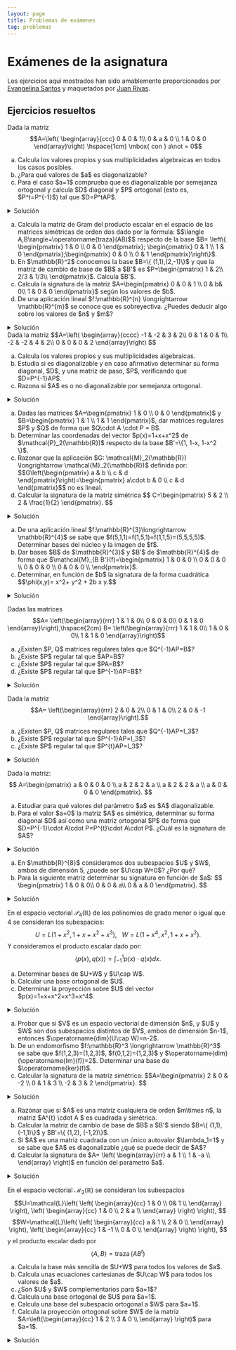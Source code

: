 ```yaml
---
layout: page
title: Problemas de exámenes
tag: problemas
---
```

<style>
@media (min-width: 38em) {
  html {
    font-size: 18px;
  }
}
</style>

<!-- LTeX: language=es-ES --->

# Exámenes de la asignatura

Los ejercicios aquí mostrados han sido amablemente proporcionados por [Evangelina Santos](https://www.ugr.es/~esantos/) y maquetados por [Juan Rivas](https://github.com/MrRiversGit).

## Ejercicios resueltos 

<article> 

Dada la matriz
$$A=\left(
\begin{array}{ccc}
0 & 0 & 1\\
0 & a & 0 \\
1 & 0 & 0 
\end{array}\right)
\hspace{1cm} \mbox{ con } a\not = 0$$

<ol type="a">
<li>Calcula los valores propios y sus multiplicidades algebraicas en todos los casos posibles.</li>
<li>¿Para qué valores de $a$ es diagonalizable?</li>
<li>Para el caso $a=1$ comprueba que es diagonalizable por semejanza ortogonal y calcula $D$ diagonal y $P$ ortogonal (esto es, $P^t=P^{-1}$) tal que $D=P^tAP$. </li>
</ol>

<details>
<summary>Solución</summary>

<ol type="a">
<li>Calcular los valores propios y sus multiplicidades algebraicas.<br>
Calculamos los valores propios en función de $a$:
$$|A-\lambda I|=\left|
\begin{array}{ccc}
-\lambda & 0 & 1\\
0 & a-\lambda & 0 \\
1 & 0 & -\lambda 
\end{array}\right|= (a-\lambda)\left|
\begin{array}{cc}
-\lambda &  1\\
1 &  -\lambda 
\end{array}\right|=(a-\lambda)(\lambda^2-1)=(a-\lambda)(\lambda-1)(\lambda +1).$$
Así que cuando $a\not = \pm 1$ entonces hay tres valores propios distintos con multiplicidad algebraica 1. Pero si $a=1$ entonces hay dos valores propios, $\lambda=1$ con multiplicidad algebraica dos y $\lambda=-1$ con multiplicidad algebraica uno; y si $a=-1$ entonces hay dos valores propios, $\lambda=-1$ con multiplicidad algebraica dos y $\lambda=1$ con multiplicidad algebraica uno.
</li>

<li>¿Para qué valores de $a$ es diagonalizable?<br>
Siempre es diagonalizable puesto que es simétrica.</li>

<li>Comprobar que es diagonalizable por semejanza ortogonal y calcular $D$ diagonal y $P$ ortogonal.<br>
Como es simétrica es diagonalizable por semejanza ortogonal (Teorema espectral). Para $a=1$ ya tenemos los valores propios: $\lambda=1$ con multiplicidad algebraica dos y $\lambda=-1$ con multiplicidad algebraica uno, y nos queda calcular las bases ortonormales (para que $P$ sea ortogonal) de cada uno de los subespacios propios:<br>
<strong>$V_{\lambda=1}$</strong>
$$\begin{pmatrix}
-1 & 0 & 1\\
0 & 0 & 0\\
1 & 0 & -1\\
\end{pmatrix}\begin{pmatrix}
x\\ y\\ z
\end{pmatrix}=  \begin{pmatrix}
0\\ 0\\ 0 
\end{pmatrix}$$
nos da la ecuación $x-z=0$ y una base es $\{(1,0,1),(0,1,0)\}$ que es ortogonal, así que los dividimos por su norma: $\{(1/\sqrt{2},0,1/\sqrt{2}),(0,1,0)\}$.<br>
<strong>$V_{\lambda=-1}$</strong>
$$\begin{pmatrix}
1 & 0 & 1\\
0 & 2 & 0\\
1 & 0 & 1\\
\end{pmatrix}\begin{pmatrix}
x\\ y\\ z
\end{pmatrix}=  \begin{pmatrix}
0\\ 0\\ 0 
\end{pmatrix}$$
nos da las ecuaciones $x+z=0; y=0$ y una base es $\{(1,0,-1)\}$ que es ortogonal, así que lo dividimos por su norma: $\{(1/\sqrt{2},0,-1/\sqrt{2})\}$.<br>
Tenemos entonces
$$D=\begin{pmatrix}
1 & 0 & 0\\
0 & 1 & 0\\
0 & 0 & -1
\end{pmatrix},\hspace{2cm}  P=\begin{pmatrix}
1/\sqrt{2} & 0  & 1/\sqrt{2}\\
0 & 1 & 0 \\
1/\sqrt{2} & 0  & -1/\sqrt{2}\\
\end{pmatrix}.$$
</li>

</ol>
</details>
</article> 

<article> 

<ol type="a">
<li>Calcula la matriz de Gram del producto escalar en el espacio de las matrices simétricas de orden dos dado por la fórmula:
$$\langle A,B\rangle=\operatorname{traza}(AB)$$
respecto de la base $B= \left\{ \begin{pmatrix}
1 & 0 \\
0 & 0
\end{pmatrix}; \begin{pmatrix}
0 & 1 \\
1 & 0
\end{pmatrix};\begin{pmatrix}
0 & 0 \\
0 & 1
\end{pmatrix}\right\}$.</li>
<li>En $\mathbb{R}^2$ conocemos la base $B=\{ (1,1),(2,-1)\}$ y que la matriz de cambio de base de $B$ a $B'$ es $P=\begin{pmatrix}
1 &  2\\
2/3  & 1/3\\
\end{pmatrix}$. Calcula $B'$. </li>
<li>Calcula la signatura de la matriz $A=\begin{pmatrix}
0 & 0 & 1  \\
0 & b& 0\\
1 & 0 & 0
\end{pmatrix}$ según los valores de $b$.</li>
<li>De una aplicación lineal $f:\mathbb{R}^{n} \longrightarrow \mathbb{R}^{m}$ se conoce que es sobreyectiva. ¿Puedes deducir algo sobre los valores de $n$ y $m$? 
</li>
</ol>

<details>
<summary>Solución</summary>

<ol type="a">
<li>Calcula la matriz de Gram.<br>
Para obtener la matriz de Gram calculamos el producto de cada dos matrices de la base:
$$\langle \begin{pmatrix}
1 & 0 \\
0 & 0
\end{pmatrix} ,\begin{pmatrix}
1 & 0 \\
0 & 0
\end{pmatrix}\rangle=\operatorname{traza}\left(  \begin{pmatrix}
1 & 0 \\
0 & 0
\end{pmatrix}\begin{pmatrix}
1 & 0 \\
0 & 0
\end{pmatrix}\right)=\operatorname{traza}\left(  \begin{pmatrix}
1 & 0 \\
0 & 0
\end{pmatrix} \right)=1,$$
$$\langle \begin{pmatrix}
1 & 0 \\
0 & 0
\end{pmatrix} ,\begin{pmatrix}
0 & 1 \\
1 & 0
\end{pmatrix}\rangle=\operatorname{traza}\left(  \begin{pmatrix}
1 & 0 \\
0 & 0
\end{pmatrix}\begin{pmatrix}
0 & 1 \\
1 & 0
\end{pmatrix}\right)=\operatorname{traza}\left(  \begin{pmatrix}
0 & 1 \\
0 & 0
\end{pmatrix} \right)=0,$$
del mismo modo se obtienen los productos restantes y se obtiene

$$G=\begin{pmatrix}
1 & 0 & 0\\
0 & 2 & 0\\
0 & 0 & 1\end{pmatrix}.$$
</li>

<li>Calcula $B'$.<br>
Los vectores de $B'$ escritos en la base canónica forman la matriz de cambio de base de $B'$ a $Bc$, así que calcularemos esta matriz para obtenerlos.
Como la matriz de cambio de base de $B'$ a $B$ es la inversa de $P$ y la de $B$ a $B_c$ es $Q=\begin{pmatrix}
1 & 2\\ 1 &-1\\
\end{pmatrix}$, entonces la matriz que buscamos es 
$Q\cdot P^{-1}$. Calculamos $P^{-1}$:
$$\left(\begin{array}{cc|cc}
1 & 2 & 1 & 0\\
2/3 & 1/3 & 0 & 1
\end{array}\right)\sim_f \left(\begin{array}{cc|cc}
1 & 2 & 1 & 0\\
0 & -1 & -2/3 & 1
\end{array}\right)\sim_f \left(\begin{array}{cc|cc}
1 &0 & -1/3 & 2\\
0 & 1 & 2/3 & -1
\end{array}\right)$$

Comprobemos el resultado obtenido con <code>sage</code>.

<div class="sage">
<script type="text/x-sage">
P=matrix([[1,2],[2/3,1/3]])
I=matrix([[1,0],[0,1]]) 
PI=P.augment(I,subdivide=True) 
show(PI,"~",PI.rref())
</script>
</div>

$$Q\cdot P{-1}=\begin{pmatrix}
1 & 2\\ 1 & -1 
\end{pmatrix}\begin{pmatrix}
-1/3 & 2\\
2/3 & -1
\end{pmatrix}=\begin{pmatrix}
1 & 0\\ -1 & 3
\end{pmatrix},$$
luego $B'=\{ (1,-1), (0,3)\}$.
</li>

<li>Calcular la signatura de la matriz $A$.<br>
Para obtener su signatura debemos diagonalizarla, bien por congruencia o por semejanza ortogonal. Como es idéntica a la del problema 4 tenemos que sus valores propios son $1,-1$ y $b$, así que la signatura será:
$$\begin{array}{lr}
\operatorname{sig}(A)=(2,1) & \mbox{ si }b>0,\\
\operatorname{sig}(A)=(1,1) & \mbox{ si }b=0,\\
\operatorname{sig}(A)=(1,2) & \mbox{ si }b<0.\\
\end{array}$$
</li>

<li>¿Puedes deducir algo sobre los valores de $n$ y $m$?<br>
Como es sobreyectiva $\operatorname{dim}(\operatorname{Im}(f))=m$ y por la fórmula de las dimensiones 
$$\operatorname{dim}(\operatorname{ker}(f))+ \operatorname{dim}(\operatorname{Im}(f))=\operatorname{dim}(\mathbb{R}^{n})=n.$$
Así que $n=a+m$ siendo $a=\operatorname{dim}(\operatorname{ker}(f))$. Por tanto $$n\geq m.$$
</li>

</ol>
</details>
</article> 

<article> 
Dada la matriz
$$A=\left(
\begin{array}{cccc}
-1 & -2 & 3 & 2\\
0 & 1 & 0 & 1\\
-2 & -2 & 4 & 2\\
0 & 0 & 0 & 2
\end{array}\right)
$$

<ol type="a">
<li>Calcula los valores propios y sus multiplicidades algebraicas.</li>
<li>Estudia si es diagonalizable y en caso afirmativo determinar su forma diagonal, $D$, y una matriz de paso, $P$, verificando que $D=P^{-1}AP$.</li>
<li>Razona si $A$ es o no diagonalizable por semejanza ortogonal.</li>
</ol>

<details>
<summary>Solución</summary>

<ol type="a">
<li>Calcular los valores propios y sus multiplicidades algebraicas.<br>
Calculamos el polinomio característico:
$$\begin{align*}
|A-\lambda I|=& 
\left|
\begin{array}{cccc}
-1-\lambda & -2 & 3 & 2\\
0 & 1-\lambda  & 0 & 1\\
-2 & -2 & 4-\lambda & 2\\
0 & 0 & 0 & 2-\lambda
\end{array}\right|= (2-\lambda)\left|
\begin{array}{ccc}
-1-\lambda & -2 & 3 \\
0 & 1-\lambda  & 0 \\
-2 & -2 & 4-\lambda \\
\end{array}\right|=(2-\lambda)(1-\lambda)\left|
\begin{array}{cc}
-1-\lambda  & 3 \\
-2 &  4-\lambda \\
\end{array}\right| \\
=&(2-\lambda)(1-\lambda)(\lambda^2-3\lambda +2)=(2-\lambda)^2(1-\lambda)^2
\end{align*}$$
Así que hay dos valores propios $\lambda=1$ y $\lambda=2$, ambos con multiplicidad algebraica dos.
</li>

<li>Estudiar si es diagonalizable y en caso afirmativo determinar su forma diagonal, $D$, y una matriz de paso, $P$.<br>
Para comprobar que es diagonalizable debemos calcular las multiplicidades geométricas, es decir, las dimensiones de los correspondientes subespacios propios:<br>
$V_{\lambda=1}$ tiene cartesianas dadas por las filas de 
$$A-1\cdot I=\left(
\begin{array}{cccc}
-2 & -2 & 3 & 2\\
0 & 0 & 0 & 1\\
-2 & -2 & 3 & 2\\
0 & 0 & 0 & 1
\end{array}\right)\sim_f \left(
\begin{array}{cccc}
-2 & -2 & 3 & 0\\
0 & 0 & 0 & 1\\
0 & 0 & 0 & 0\\
0 & 0 & 0 & 0
\end{array}\right).
$$

Comprobemos el resultado obtenido con <code>sage</code>.

<div class="sage">
<script type="text/x-sage">
A=matrix([[-2,-2,3,2],[0,0,0,1],[-2,-2,3,2],[0,0,0,1]])
show(A,"~",A.rref())
</script>
</div>

Como hay dos ecuaciones, $\operatorname{dim}(V_{\lambda=1})=4-2=2$, unas cartesianas son
$$V_{\lambda=1}\equiv \left\{ \begin{array}{l}
2x+2y-3z=0,\\
t=0.
\end{array}\right.$$
Y una base es por ejemplo $\{ (1,-1,0,0),(3,0,2,0)\}$.<br>
$V_{\lambda=2}$ tiene cartesianas dadas por las filas de 
$$A-2\cdot I=\left(
\begin{array}{cccc}
-3 & -2 & 3 & 2\\
0 & -1 & 0 & 1\\
-2 & -2 & 2 & 2\\
0 & 0 & 0 & 0
\end{array}\right)\sim_f \left(
\begin{array}{cccc}
1 & 1 & -1 & -1\\
0 & -1 & 0 & 1\\
0 & 1 & 0 & -1\\
0 & 0 & 0 & 0
\end{array}\right)\sim_f \left(
\begin{array}{cccc}
1 & 0 & -1 & 0\\
0 & 1 & 0 & -1\\
0 & 0 & 0 & 0\\
0 & 0 & 0 & 0
\end{array}\right).
$$

Comprobemos el resultado obtenido con <code>sage</code>.

<div class="sage">
<script type="text/x-sage">
A=matrix([[-3,-2,3,2],[0,-1,0,1],[-2,-2,2,2],[0,0,0,0]])
show(A,"~",A.rref())
</script>
</div>

Como hay dos ecuaciones, $\operatorname{dim}(V_{\lambda=2})=4-2=2$, unas cartesianas son
$$V_{\lambda=2}\equiv \left\{ \begin{array}{l}
x-z=0,\\
y-t=0.
\end{array}\right.$$
Y una base es por ejemplo $\{ (1,0,1,0),(0,1,0,1)\}$.<br>
Así concluimos que ambos valores propios tienen multiplicidad geométrica dos, y como coincide con sus multiplicidades algebraicas respectivas la matriz sí es diagonalizable.
 $$D=\begin{pmatrix}
 1 & 0 & 0 & 0\\
 0 & 1 & 0 & 0\\
 0 & 0 & 2 & 0 \\
 0 & 0 & 0 & 2
 \end{pmatrix}, \hspace{1cm} P=\begin{pmatrix}
 1 & 3 & 1 & 0\\
 -1 & 0 & 0 & 1\\
 0 & 2 & 1 & 0 \\
 0 & 0 & 0 & 1
 \end{pmatrix}.$$
</li>

<li>Razonar si $A$ es o no diagonalizable por semejanza ortogonal.<br>
La matriz no es diagonalizable por semejanza ortogonal porque no es simétrica.
</li>
</ol>

</details>
</article>

<article> 

<ol type="a">
<li>Dadas las matrices $A=\begin{pmatrix} 1 & 0 \\ 0 & 0 \end{pmatrix}$ y 
$B=\begin{pmatrix} 1 & 1 \\ 1 & 1 \end{pmatrix}$, dar matrices regulares $P$ y $Q$ de forma que $Q\cdot A \cdot P = B$.</li>
<li>Determinar las coordenadas del vector $p(x)=1+x+x^2$ de $\mathcal{P}_2(\mathbb{R})$ respecto de la base $B'=\{1, 1-x, 1-x^2  \}$.</li>
<li>Razonar que la aplicación $G: \mathcal{M}_2(\mathbb{R})  \longrightarrow \mathcal{M}_2(\mathbb{R})$ definida por: 
$$G\left(\begin{pmatrix} a & b \\ c & d \end{pmatrix}\right)=\begin{pmatrix} a\cdot b & 0 \\ c & d \end{pmatrix}$$
no es lineal.</li>
<li>Calcular la signatura de la matriz simétrica 
$$
C=\begin{pmatrix}
5 & 2 \\ 2 & \frac{1}{2}
\end{pmatrix}.
$$
</li>
</ol>

<details>
<summary>Solución</summary>

<ol type="a">
<li>Dar matrices regulares $P$ y $Q$ de forma que $Q\cdot A \cdot P = B$.<br>
$$\left(\begin{array}{rcl}
A&|&I\\
\hline
I &| \\ \end{array} \right)=\left(\begin{array}{ll|ll}
 1 & 0 & 1 & 0\\ 
 0 & 0 & 0 & 1\\
 \hline
 1 & 0 & & \\
 0 & 1 & & \\
 \end{array}\right)\sim_f \left(\begin{array}{ll|ll}
 1 & 0 & 1 & 0\\ 
 1 & 0 & 1 & 1\\
 \hline
 1 & 0 & & \\
 0 & 1 & & \\
 \end{array}\right)\sim_c \left(\begin{array}{ll|ll}
 1 & 1 & 1 & 0\\ 
 1 & 1 & 1 & 1\\
 \hline
 1 & 1 & & \\
 0 & 1 & & \\
 \end{array}\right),$$
luego 
$$Q=\begin{pmatrix} 1 & 0 \\ 1 & 1 \end{pmatrix} \mbox{ y } P=\begin{pmatrix} 1 & 1 \\ 0 & 1 \end{pmatrix}.$$</li>

<li>Determinar las coordenadas del vector $p(x)$ respecto de la base $B'$.<br>
Si denotamos $1+x+x^2=(\alpha_1, \alpha_2,\alpha_3)_{B'}$, tenemos:
$$1+x+x^2=\alpha_1 \cdot  1 + \alpha_2 \cdot  (1-x)+\alpha_3 \cdot  (1-x^2)
=
(\alpha_1+\alpha_2+\alpha_3) \cdot 1 - \alpha_2 \cdot x - \alpha_ 3 \cdot x^2,
$$
y resolviendo $\alpha_1+\alpha_2+\alpha_3=1$, $-\alpha_2=1$, $-\alpha_3=1$, nos queda que
$$1+x+x^2=(3,-1,-1)_{B'}.$$

Alternativamente, la matriz del cambio de $B'$ a $B_s$ es 
$
P=\begin{pmatrix} 1 & 1 & 1 \\ 0 & -1 & 0 \\ 0 & 0 &-1 \end{pmatrix}
$
, luego la matriz del cambio de $B_s$ a $B'$ es 
$$
P^{-1}=\begin{pmatrix} 1 & 1 & 1 \\ 0 & -1 & 0 \\ 0 & 0 &-1 \end{pmatrix}.
$$
Puesto que $1+x+x^2=(1,1,1)_{B_s}$ obtenemos:
$$
\begin{pmatrix} 1 & 1 & 1 \\ 0 & -1 & 0 \\ 0 & 0 &-1 \end{pmatrix}\cdot
\begin{pmatrix}
1 \\ 1 \\ 1
\end{pmatrix}
=
\begin{pmatrix}
3 \\ -1 \\ -1
\end{pmatrix}.
$$</li>

<li>Razonar que la aplicación $G$ no es lineal.<br>
Calculamos
$$G\left(\begin{pmatrix} 1 & 0 \\ 0 & 0 \end{pmatrix}\right)=\begin{pmatrix} 0 & 0 \\ 0 & 0 \end{pmatrix}, G\left(\begin{pmatrix} 0 & 1 \\ 0 & 0 \end{pmatrix}\right)=\begin{pmatrix} 0 & 0 \\ 0 & 0 \end{pmatrix}$$
Sin embargo la imagen de la suma de estas matrices es
$$G\left(\begin{pmatrix} 1 & 1 \\ 0 & 0 \end{pmatrix}\right)=\begin{pmatrix} 1 & 0 \\ 0 & 0 \end{pmatrix}\not = G\left(\begin{pmatrix} 1 & 0 \\ 0 & 0 \end{pmatrix}\right)+G\left(\begin{pmatrix} 0 & 1 \\ 0 & 0 \end{pmatrix}\right).$$</li>

<li>Calcular la signatura de C.<br>
Diagonalizamos por congruencia 
$$
C=\begin{pmatrix}
5 & 2 \\ 2 & \frac{1}{2}
\end{pmatrix}\sim_f \begin{pmatrix}
5 & 2 \\ 0 & -\frac{3}{10} 
\end{pmatrix}\sim_c \begin{pmatrix}
5 & 0 \\ 0 & -\frac{3}{10} \end{pmatrix},
$$
por lo que $\operatorname{sig}(C)=(1,1)$.</li>
</ol>

</details>
</article>

<article>

<ol type="a">
<li>De una aplicación lineal $f:\mathbb{R}^{3}\longrightarrow \mathbb{R}^{4}$ se sabe que $f(5,1,1)=f(1,5,1)=f(1,1,5)=(5,5,5,5)$. Determinar bases del núcleo y la imagen de $f$.</li>
<li>Dar bases $B$ de $\mathbb{R}^{3}$ y 
$B'$ de $\mathbb{R}^{4}$ de forma que $\mathcal{M}_{B B'}(f)=\begin{pmatrix}
1 & 0 & 0 \\ 0 & 0 & 0 \\  0 & 0 & 0 \\  0 & 0 & 0 \\
\end{pmatrix}$.</li>
<li>Determinar, en función de  $b$ la signatura de la forma cuadrática
$$\phi(x,y)= x^2+  y^2 + 2b x y.$$</li>
</ol>

<details>
<summary>Solución</summary>

<ol type="a">
<li>Determinar bases del núcleo y la imagen de $f$.<br>
La imagen de $f$ está generada por $\{(5,5,5,5)\}$ así que este vector es una base, o también $\{(1,1,1,1)\}$, que por tanto tiene dimensión uno. <br>
Como $f(5,1,1)-f(1,5,1)=f(4,-4,0)=(0,0,0,0)$ y $f(5,1,1)-f(1,1,5)=f(4,0,-4)=(0,0,0,0)$ entonces $\{(4,-4,0),(4,0,-4)\}$ es una base del núcleo (que tiene dimensión dos).
</li>

<li>Dar bases $B$ y $B'$.<br>
Hay muchas soluciones, las condiciones son: la imagen del primer vector de $B$ es el primer vector de $B'$, los otros dos vectores de $B$ deben estar en el núcleo.  
</li>

<li>Determinar, en función de  $b$ la signatura de la forma cuadrática $\phi$.<br>
La matriz asociada a la forma cuadrática es 
$$A=\begin{pmatrix}
 1 & b\\
 b & 1
\end{pmatrix}.$$
Diagonalizando por congruencia
$$\begin{pmatrix}
 1 & b\\
 b & 1
\end{pmatrix}\sim_f\begin{pmatrix}
 1 & b\\
 0 & 1-b^2
\end{pmatrix}\sim_c \begin{pmatrix}
 1 & 0\\
 0 & 1-b^2
\end{pmatrix}.$$ 
Como el segundo elemento de la diagonal se anula en $b=1$ y $b=-1$ la distinción de casos queda:<br>
Si $b=\pm 1$ entonces $\operatorname{sig}(A)=(1,0)$.<br>
Si $-1<b<1$ entonces $\operatorname{sig}(A)=(2,0)$.<br>
Si $b<-1$ o $ b>1$ entonces $\operatorname{sig}(A)=(1,1)$.<br>
</li>

</ol>
</details>
</article>

<article>

Dadas las matrices
$$A= \left(\begin{array}{rrr}
1 & 1 & 0\\
0 & 0 & 0\\
0 & 1 & 0
\end{array}\right),\hspace{2cm}  B= \left(\begin{array}{rrr}
1 & 1 & 0\\
1 & 0 & 0\\
1 & 1 & 0
\end{array}\right)$$

<ol type="a">
<li>¿Existen $P, Q$ matrices regulares tales que $Q^{-1}AP=B$?</li>
<li>¿Existe $P$ regular tal que $AP=B$?</li>
<li>¿Existe $P$ regular tal que $PA=B$?</li>
<li>¿Existe $P$ regular tal que $P^{-1}AP=B$?</li>
</ol>

<details>
<summary>Solución</summary>

<ol type="a">
<li>¿Existen $P, Q$ matrices regulares tales que $Q^{-1}AP=B$?<br>
La pregunta es si las matrices son equivalentes, y esto ocurre si, y solo si, tienen el mismo rango. Es inmediato ver que ambas tienen rango 2, por tanto la respuesta es afirmativa.</li>

<li>¿Existe $P$ regular tal que $AP=B$?<br>
En este caso nos preguntan si son equivalentes por columnas, si, y solo si, tienen la misma forma de Hermite por columnas. Calculamos en ambos casos:
$$A= \left(\begin{array}{rrr}
1 & 1 & 0\\
0 & 0 & 0\\
0 & 1 & 0
\end{array}\right)\sim_c \left(\begin{array}{rrr}
1 & 0 & 0\\
0 & 0 & 0\\
0 & 1 & 0
\end{array}\right),$$
$$B= \left(\begin{array}{rrr}
1 & 1 & 0\\
1 & 0 & 0\\
1 & 1 & 0
\end{array}\right)\sim_c \left(\begin{array}{rrr}
1 & 0 & 0\\
0 & 1 & 0\\
1 & 0 & 0
\end{array}\right),$$
y como no son iguales la respuesta es negativa.</li>

<li>¿Existe $P$ regular tal que $PA=B$?<br>
Ahora nos preguntan si son equivalentes por filas, para lo que calculamos sus formas de Hermite por filas y las comparamos:
$$A= \left(\begin{array}{rrr}
1 & 1 & 0\\
0 & 0 & 0\\
0 & 1 & 0
\end{array}\right)\sim_f \left(\begin{array}{rrr}
1 & 0 & 0\\
0 & 1 & 0\\
0 & 0 & 0
\end{array}\right),$$
$$B= \left(\begin{array}{rrr}
1 & 1 & 0\\
1 & 0 & 0\\
1 & 1 & 0
\end{array}\right)\sim_f \left(\begin{array}{rrr}
1 & 0 & 0\\
0 & 1 & 0\\
0 & 0 & 0
\end{array}\right),$$
como son iguales entonces la respuesta es afirmativa.</li>

<li>¿Existe $P$ regular tal que $P^{-1}AP=B$?<br>
Si calculamos los valores propios de ambas:
$$|A-\lambda I|= \left|\begin{array}{rrr}
1- \lambda & 1 & 0\\
0 & -\lambda & 0\\
0 & 1 & -\lambda
\end{array}\right|=(1-\lambda)(-\lambda)^2.$$
Pero el valor propio $\lambda=0$ tiene multiplicidad geométrica uno, luego no es diagonalizable.
$$|B-\lambda I|= \left|\begin{array}{rrr}
1-\lambda & 1 & 0\\
1 & -\lambda & 0\\
1 & 1 & -\lambda
\end{array}\right|=(-\lambda)(\lambda^2-\lambda-1),$$
en este caso aparecen tres valores propios distintos $\{0, \frac{1+\sqrt{5}}{2}, \frac{1-\sqrt{5}}{2}\}$ y por tanto la matriz sí es diagonalizable. Entonces no puede existir una tal $P$, puesto que ello implicaría que $A$ sería también diagonalizable. También es suficiente comprobar que los valores propios son distintos y que $B$ es diagonalizable.
</li>
</ol>
</details>
</article>

<article>

Dada la matriz
$$A= \left(\begin{array}{rrr}
2 & 0 & 2\\
0 & 1 & 0\\
2 & 0 & -1
\end{array}\right).$$

<ol type="a">
<li>¿Existen $P, Q$ matrices regulares tales que $Q^{-1}AP=I_3$?</li>
<li>¿Existe $P$ regular tal que $P^{-1}AP=I_3$?</li>
<li>¿Existe $P$ regular tal que $P^{t}AP=I_3$?</li>
</ol>

<details>
<summary>Solución</summary>

<ol type="a">
<li>¿Existen $P, Q$ matrices regulares tales que $Q^{-1}AP=I_3$?<br>
Existen $Q , P$ regulares si $A$ e $I$ son equivalentes, esto es, si tienen el mismo rango. Calculamos el rango de $A$.
Calculamos el determinante de $A$ desarrolando por el elemento 22,
$$det(A)=\left|
\begin{array}{ccc}
 2 & 0 & 2 \\
 0 & 1 & 0 \\
  2 & 0 & -1 \\
  \end{array}
   \right|=\left|
     \begin{array}{cc}
      2 & 2 \\
       2 & -1 \\
        \end{array}
  \right| =-6\neq 0.  $$
Por lo tanto el rango es tres, al igual que el de $I_3$. Las matrices son equivalentes y por lo tanto \textbf{sí}  existen $P$ y $Q$ regulares tales que $Q^{-1}AP=I_3$.
</li>

<li>¿Existe $P$ regular tal que $P^{-1}AP=I_3$?<br>
Que exista la matriz $P$ regular tal que $P^{-1}AP=I_3$ equivale a decir que $A$ es diagonalizable por semejanza y su forma diagonal es $I_3$. <br>
Calculamos los valores propios de $A$:
$$\left|
  \begin{array}{ccc}
    2-\lambda & 0 & 2 \\
    0 & 1-\lambda & 0 \\
    2 & 0 & -1-\lambda \\
  \end{array}
\right|= (1-\lambda) \left|
     \begin{array}{cc}
      2 -\lambda& 2 \\
       2 & -1-\lambda \\
        \end{array}
  \right|= (1-\lambda)(-(2-\lambda)(1+\lambda)-4)=(1-\lambda)(2+\lambda)(3-\lambda).$$
Como los valores propios de $A$ son 1, -2 y 3, su forma diagonal (si fuera diagonalizable) no puede ser $I_3$, por lo tanto, no existe $P$ regular tal que  $P^{-1}AP=I_3$
</li>

<li>¿Existe $P$ regular tal que $P^{t}AP=I_3$?<br>
Si existiera una matriz $P$ cumpliendo la igualdad, estaríamos diciendo que $A$ es congruente con $I_3$ y por tanto su signatura  sería $(3,0)$, pero como los valores propios son  1, -2 y 3, su signatura es $(2,1)$, y por tanto no existe dicha matriz $P.$
</li>
</ol>
</details>
</article>

<article>

Dada la matriz:
$$
A=\begin{pmatrix}
a & 0 & 0 & 0 \\
a & 2 & 2 & a \\
a & 2 & 2 & a \\
a & 0 & 0 & 0
\end{pmatrix}.
$$

<ol type="a">
<li>Estudiar para qué valores del parámetro $a$ es $A$ diagonalizable.</li>
<li>Para el valor $a=0$ la matriz $A$ es simétrica, determinar su forma diagonal $D$ así como una matriz ortogonal $P$ de forma que $D=P^{-1}\cdot  A\cdot P=P^{t}\cdot A\cdot P$.
¿Cuál es la signatura de $A$?</li>
</ol>

<details>
<summary>Solución</summary>

<ol type="a">
<li>Estudiar para qué valores del parámetro $a$ es $A$ diagonalizable.<br>
Calculamos los valores propios y sus multiplicidades algebraicas:
$$
\begin{align*}
|A-\lambda I|&=\left|\begin{array}{cccc}
a-\lambda & 0 & 0 & 0 \\
a & 2-\lambda & 2 & a \\
a & 2 & 2-\lambda & a \\
a & 0 & 0 & -\lambda
\end{array}\right|=(a-\lambda)(-\lambda)\left|\begin{array}{cc}
2-\lambda & 2\\
2 & 2-\lambda
\end{array}\right|\\
&= (a-\lambda)(-\lambda)((2-\lambda)^2-4)=(a-\lambda)(-\lambda)(\lambda^2-4\lambda)=(a-\lambda)(-\lambda)^2(\lambda-4).
\end{align*}$$

<strong>Caso $a\not =0,4$</strong><br>
En este caso tenemos que para $\lambda=4$ o $\lambda=a$ ambas multiplicidades algebraicas y geométricas son 1 mientras que para $\lambda=0$
la multiplicidad algebraica es 2 y habría que estudiar la geométrica:
$$
A-0\cdot I=\begin{pmatrix}
a & 0 & 0 & 0 \\
a & 2 & 2 & a \\
a & 2 & 2 & a \\
a & 0 & 0 & 0
\end{pmatrix}\sim_f \begin{pmatrix}
a & 0 & 0 & 0 \\
0 & 2 & 2 & a \\
0 & 2 & 2 & a \\
0 & 0 & 0 & 0
\end{pmatrix}\sim_f \begin{pmatrix}
a & 0 & 0 & 0 \\
0 & 2 & 2 & a \\
0 & 0 & 0 & 0 \\
0 & 0 & 0 & 0
\end{pmatrix},
$$
que tiene rango 2 ($a\not = 0$) y por tanto $m_g=\operatorname{dim}(V_{\lambda=0})=4-2=2$. Así que en este caso la matriz es diagonalizable.<br>
<strong>Caso $a=0$</strong><br>
En este caso la matriz es simétrica, y por tanto diagonalizable.<br>

<strong>Caso $a=4$</strong><br>
Ahora tenemos que para $\lambda=0$ tanto su multiplicidad algebraica como geométrica es 2 (ha sido calculada cuando $a\not = 0$ en el primer caso) y para $\lambda=0$ la multiplicidad algebraica es 2 y debemos calcular la geométrica.
$$
A-4\cdot I=\begin{pmatrix}
0 & 0 & 0 & 0 \\
4 & -2 & 2 & 4 \\
4 & 2 & -2 & 4 \\
4 & 0 & 0 & 4
\end{pmatrix}\sim_f \begin{pmatrix}
0 & 0 & 0 & 0 \\
0 & -1 & 1 & 0 \\
0 & 1 & -1 & 0 \\
1 & 0 & 0 & 1
\end{pmatrix},
$$
tiene rango 3, así que $m_g=\operatorname{dim}(V_{\lambda=4})=4-3=1$. En este caso la matriz no es  diagonalizable.
</li>

<li>Para $a=0$ determinar su forma diagonal $D$ así como una matriz ortogonal $P$ de forma que $D=P^{-1}\cdot  A\cdot P=P^{t}\cdot A\cdot P$.
¿Cuál es la signatura de $A$?<br>
Como tenemos calculados los valores propios y en este caso son $\lambda=0$, con multiplicidad algebraica $3$ y $\lambda=4,$, con multiplicidad algebraica $1$ entonces la signatura es $(1,0)$.<br>
Para calcular la matriz ortogonal $P$ diagonalizamos por semejanza ortogonal:
$$
A-0\cdot I=\begin{pmatrix}
0 & 0 & 0 & 0 \\
0 & 2 & 2 & 0 \\
0 & 0 & 0 & 0 \\
0 & 0 & 0 & 0
\end{pmatrix},
$$
y por tanto una base de $V_{\lambda=0}$ es $\{(1,0,0,0),(0,1,-1,0),(0,0,0,1)\}$ que ya es ortogonal.
$$
A-4\cdot I=\begin{pmatrix}
-4 & 0 & 0 & 0 \\
0 & -2 & 2 & 0 \\
0 & 2 & -2 & 0 \\
0 & 0 & 0 & -4
\end{pmatrix}\sim_f \begin{pmatrix}
1 & 0 & 0 & 0 \\
0 & 1 & -1 & 0 \\
0 & 0 & 0 & 1 \\
0 & 0 & 0 & 0
\end{pmatrix},
$$ y por tanto una base de $V_{\lambda=4}$ es $\{(0,1,1,0)\}$ que es obviamente ortogonal.<br>
Así, una base ortonormal de $\mathbb{R}^{4}$ es 
$$\{(1,0,0,0),(0,1/\sqrt{2},-1/\sqrt{2},0),(0,0,0,1),(0,1/\sqrt{2},1/\sqrt{2},0)\},$$ y por tanto 
$$P=\begin{pmatrix}
1 & 0 & 0 & 0 \\
0 & 1/\sqrt{2} & 0 & 1/\sqrt{2} \\
0 & -1/\sqrt{2} & 0 & 1/\sqrt{2} \\
0 & 0 & 1 & 0
\end{pmatrix}, \hspace{1cm } D=\begin{pmatrix}
0 & 0 & 0 & 0 \\
0 & 0 & 0 & 0 \\
0 & 0 & 0 & 0 \\
0 & 0 & 0 & 4
\end{pmatrix}.
$$
</li>
</ol>
</details>
</article>

<article>

<ol type="a">
<li>En $\mathbb{R}^{8}$ consideramos dos subespacios $U$ y $W$, ambos de dimensión 5, ¿puede ser $U\cap W=0$? ¿Por qué?</li>
<li>Para la siguiente matriz determinar su signatura en función de $a$:
$$
\begin{pmatrix}
1 & 0 & 0\\
0 & 0 & a\\
0 & a & 0
\end{pmatrix}.
$$  </li>
</ol>

<details>
<summary>Solución</summary>

<ol type="a">
<li>En $\mathbb{R}^{8}$ consideramos dos subespacios $U$ y $W$, ambos de dimensión 5, ¿puede ser $U\cap W=0$? ¿Por qué?<br>
No puede ocurrir por la fórmula de las dimensiones:
$$\operatorname{dim}(U) + \operatorname{dim}(W)= \operatorname{dim}(U+W) + \operatorname{dim}(U\cap W),$$
así
$$5 + 5 = \operatorname{dim}(U+W) + 0,$$
y por tanto debería ser $\operatorname{dim}(U+W)=10$, lo que es imposible porque debe estar contenido en  $\mathbb{R}^{8}$ por lo que su dimensión es menor o igual que $8$.
</li>

<li>Determinar la signatura en función de $a$.<br>
Pueden calcularse los valores propios:
$$
\left| \begin{array}{ccc}
1-\lambda & 0 & 0\\
0 &-\lambda & a\\
0 & a & -\lambda
\end{array}\right|= (1-\lambda)(\lambda^2 -a^2)=(1-\lambda)(\lambda -a)(\lambda +a).
$$  
Así los valores propios son $1, a, -a$ y la signatura es $(1,0)$ si $a=0$ y $(2,1)$ si $a\not =0$.
</li>
</ol>
</details>
</article>

<article>

En el espacio vectorial $\mathcal{P}_4(\mathbb{R})$ de los polinomios de grado menor o igual que $4$ se consideran los subespacios:
$$U=L(1+x^2, 1+x+x^2+x^3),\,\,\,\,\, W=L(1+x^4,x^2, 1+x+x^2).$$
Y consideramos el producto escalar dado por:
$$\langle p(x),q(x)\rangle=\int_{-1}^{1} p(x)\cdot q(x) dx.$$ 

<ol type="a">
<li>Determinar bases de $U+W$ y $U\cap W$.</li>
<li>Calcular una base ortogonal de $U$.</li>
<li>Determinar la proyección sobre $U$ del vector $p(x)=1+x+x^2+x^3+x^4$.</li>
</ol>

<details>
<summary>Solución</summary>

En todo el ejercicio usaremos coordenadas respecto de la base estándar $B=\{1,x,x^2,x^3,x^4\}$.

<ol type="a">
<li>Determinar bases de $U+W$ y $U\cap W$.<br>
En primer lugar calculamos las bases más sencillas de ambos subespacios:
$$UP=\begin{pmatrix}
1 & 1\\
0 & 1\\
1 & 1\\
0 & 1\\
0 & 0
\end{pmatrix}\sim_c \begin{pmatrix}
1 & 0\\
0 & 1\\
1 & 0\\
0 & 1\\
0 & 0
\end{pmatrix},$$
$$WP=\begin{pmatrix}
1 & 0 & 1\\
0 & 0 & 1\\
0 & 1 & 1\\
0 & 0 & 0\\
1 & 0 & 0
\end{pmatrix}\sim_c \begin{pmatrix}
1 & 0 & 0\\
0 & 0 & 1\\
0 & 1 & 0\\
0 & 0 & 0\\
1 & 0 & -1
\end{pmatrix},$$
y reuniendo ambas obtenemos un sistema de generadores de $U+W$:
$$\begin{pmatrix}
1 & 0 &1 & 0 & 0\\
0 & 1 &0 & 0 & 1\\
1 & 0 &0 & 1 & 0\\
0 & 1 &0 & 0 & 0\\
0 & 0 &1 & 0 & -1
\end{pmatrix} \sim_c \begin{pmatrix}
1 & 0 &0 & 0 & 0\\
0 & 1 &0 & 0 & 0\\
0 & 0 &1 & 0 & 0\\
0 & 0 &0 & 1 & 0\\
0 & 0 &0 & 0 & 1
\end{pmatrix},$$
con lo que obtenemos que $U+W= \mathcal{P}_4(\mathbb{R})$ y una base es, por ejemplo, la base estándar $B$. Usando la fórmula de las dimensiones 
$$ \operatorname{dim}(U)+ \operatorname{dim}(W) = \operatorname{dim}(U+W) + \operatorname{dim}(U \cap W),$$
obtenemos que $\operatorname{dim}(U \cap W)=0$ y por tanto $U\cap W=0$ que no tiene base.  
</li>

<li>Calcular una base ortogonal de $U$.<br>
Si calculamos la matriz de Gram de este producto escalar respecto de la base estándar $B$, obtenemos la matriz
$$G=\begin{pmatrix}
2 & 0 & 2/3 & 0 & 2/5\\
0 & 2/3 & 0 & 2/5 & 0\\
2/3 & 0 & 2/5 & 0 & 2/7\\
0 & 2/5 & 0 & 2/7 & 0\\
2/5 & 0 & 2/7 & 0 & 2/9
\end{pmatrix},
$$
puesto que $\langle x^n,x^m\rangle=\int_{-1}^{1} x^{n+m}\cdot q(x) dx= \left. \frac{x^{n+m+1}}{n+m+1}\right]_{-1}^{1}$,  que es $0$ cuando $n+m+1$ es par y $\frac{2}{n+m+1}$ en otro caso.<br>
Para la base más sencilla de $U$ obtenida en el apartado anterior se tiene que 
$$\begin{pmatrix}
1 & 0 & 1 & 0 & 0
\end{pmatrix} G 
\begin{pmatrix}
0 \\ 1 \\ 0 \\ 1 \\ 0
\end{pmatrix}=0,$$
con lo que dicha base es ortogonal.
</li>

<li>Determinar la proyección sobre $U$ del vector $p(x)=1+x+x^2+x^3+x^4$.<br>
Para calcular la proyección usaremos la fórmula que hace uso de los coeficientes de Fourier respecto de la base ortogonal de $U$ obtenida en el apartado anterior: $\{u_1=(1,0,1,0,0)_B, u_2=(0,1,0,1,0)_B\}.$
$$p_U (v)= \frac{\langle v,u_1\rangle}{\langle u_1,u_1\rangle}u_1+ \frac{\langle v,u_2\rangle}{\langle u_2,u_2\rangle}u_2,$$
Haciendo uso de la matriz de Gram calculada en el apartado anterior tenemos:
$$\begin{array}{l}
\langle v,u_1\rangle=464/105,\\
\langle v,u_2\rangle=184/105,\\
\langle u_1,u_1\rangle= 56/15,\\
\langle u_2,u_2\rangle= 184/105,\\
\end{array}
$$
y por tanto 
$$p_U(v)= (58/49,1,58/49,1,0)_B.$$
</li>
</ol>

</details>
</article>

<article>

<ol type="a">
<li>Probar que si $V$ es un espacio vectorial de dimensión $n$, y $U$ y $W$ son dos subespacios distintos de $V$, ambos de dimensión $n-1$, entonces $\operatorname{dim}(U\cap W)=n-2$.</li>
<li>De un endomorfismo $f:\mathbb{R}^3 \longrightarrow \mathbb{R}^3$ se sabe que 
$f(1,2,3)=(1,2,3)$, $f(0,1,2)=(1,2,3)$ y $\operatorname{dim}(\operatorname{Im}(f))=2$. Determinar una base de $\operatorname{ker}(f)$.</li>
<li>Calcular la signatura de la matriz simétrica:
$$A=\begin{pmatrix}
2 & 0 & -2 \\
0 & 1 & 3 \\
-2 & 3 & 2
\end{pmatrix}.
$$</li>
</ol>

<details>
<summary>Solución</summary>

<ol type="a">
<li>Probar que si $V$ es un espacio vectorial de dimensión $n$, y $U$ y $W$ son dos subespacios distintos de $V$, ambos de dimensión $n-1$, entonces $\operatorname{dim}(U\cap W)=n-2$.<br>
Si los dos subespacios son distintos, entonces $\operatorname{dim}(U+W) > \operatorname{dim}(U) =n-1$ y como no puede ser mayor (porque estamos en un espacio vectorial de dimensión $n$), entonces  $\operatorname{dim}(U+W) =n$. Usando la fórmula de las dimensiones se tiene
$$ \operatorname{dim}(U) + \operatorname{dim}(W) = \operatorname{dim}(U+W) +\operatorname{dim}(U\cap W),$$
$$n-1 + n-1 = n + (n-2),$$
es decir, la única solución es $\operatorname{dim}(U\cap W)= n-2$.
</li>

<li>De un endomorfismo $f:\mathbb{R}^3 \longrightarrow \mathbb{R}^3$ se sabe que 
$f(1,2,3)=(1,2,3)$, $f(0,1,2)=(1,2,3)$ y $\operatorname{dim}(\operatorname{Im}(f))=2$. Determinar una base de $\operatorname{ker}(f)$.<br>
Usando la fórmula de las dimensiones para aplicaciones lineales se tiene que la dimensión de $\operatorname{ker}=1$ (puesto que $\operatorname{dim}(\operatorname{ker}(f)) + \operatorname{dim}(\operatorname{Im}(f))= 3$) y basta con encontrar un vector no nulo cuya imagen valga $(0,0,0)$. Pero es evidente de los datos que 
$$f(1,1,1)=f(1,2,3)-f(0,1,2)=(0,0,0),$$
así que $(1,1,1)\in \operatorname{ker}(f)$ y así tenemos una base $\{(1,1,1)\}$.
</li>

<li>Calcular la signatura de la matriz simétrica $A$.<br>
Diagonalizamos por congruencia:
$$\begin{pmatrix}
2 & 0 & -2 \\
0 & 1 & 3 \\
-2 & 3 & 2
\end{pmatrix}\sim_f \begin{pmatrix}
2 & 0 & -2 \\
0 & 1 & 3 \\
0 & 3 & 0
\end{pmatrix}\sim_c \begin{pmatrix}
2 & 0 & 0 \\
0 & 1 & 3 \\
0 & 3 & 0
\end{pmatrix}\sim_f
\begin{pmatrix}
2 & 0 & 0 \\
0 & 1 & 3 \\
0 & 0 & -9
\end{pmatrix}\sim_C \begin{pmatrix}
2 & 0 & 0 \\
0 & 1 & 0 \\
0 & 0 & -9
\end{pmatrix}.
$$
Así que en la diagonal hay dos elementos positivos y uno negativo, es decir, $\operatorname{sig}(A)=(2,1)$.
</li>
</ol>
</details>
</article>

<article>

<ol type="a">
<li>Razonar que si $A$ es una matriz cualquiera de orden $m\times n$, la matriz $A^{t} \cdot A $ es cuadrada y simétrica.</li>
<li>Calcular la matriz de cambio de base de $B$ a $B'$ siendo $B=\{ (1,1), (-1,1)\}$ y $B'=\{ (1,2), (-1,2)\}$.</li>
<li>Si $A$ es una matriz cuadrada con un único autovalor $\lambda_1=1$ y se sabe que $A$ es diagonalizable ¿qué se puede decir de $A$?</li>
<li>Calcular la signatura de 
$A= \left( \begin{array}{rr}
  a & 1 \\
  1 & -a \\
\end{array} \right)$ 
en función del parámetro $a$.</li>
</ol>

<details>
<summary>Solución</summary>

<ol type="a">
<li>Razonar que si $A$ es una matriz cualquiera de orden $m\times n$, la matriz $A^{t} \cdot A $ es cuadrada y simétrica.<br>
Si $A$ tiene orden $n \times m$ entonces el producto $A^t \cdot A$ es de orden $m \times m$.<br>
Para comprobar que es simétrica calculamos su traspuesta:
$$(A^t \cdot A)^t = A^t \cdot (A^t)^t = A^t \cdot A,$$
y como efectivamente coincide con ella, se tiene el resultado.
</li>

<li>Calcular la matriz de cambio de base de $B$ a $B'$.<br>
LLamemos 
$P=\left( \begin{array}{rr}
1 & -1 \\
1 & 1 \\
\end{array} \right)$ que es la matriz de cambio de base de $B$ a la base canónica, y  
$Q=\left( \begin{array}{rr}
1 & -1 \\
2 & 2 \\
\end{array} \right)$ que es la matriz de cambio de base de $B'$ a la canónica. 
$$B \longrightarrow^{P}  B_c \longleftarrow^{Q} B',$$
entonces la matriz de cambio de base de $B$ a $B'$ es $Q^{-1}\cdot P$.<br>
Calculamos $Q^{-1}$:
$$
\left( \begin{array}{rr|rr}
1 & -1& 1 & 0 \\
2 & 2 & 0 & 1\\
\end{array} \right)\sim_{f} \left( \begin{array}{rr|rr}
1 & -1& 1 & 0 \\
0 & 4 & -2 & 1\\
\end{array} \right)
\sim_{f} \left( \begin{array}{rr|rr}
1 & -1& 1 & 0 \\
0 & 1 & -2/4 & 1/4\\
\end{array} \right)
\sim_{f} \left( \begin{array}{rr|rr}
1 & 0& 1/2 & 1/4 \\
0 & 1 & -1/2 & 1/4\\
\end{array} \right).
$$

Comprobemos el resultado obtenido con <code>sage</code>.

<div class="sage">
<script type="text/x-sage">
A=matrix([[1,-1,1,0],[2,2,0,1]])
show(A,"~",A.rref())
</script>
</div>  

Así
$$Q^{-1} \cdot P= \left( \begin{array}{rr}
1/2 & 1/4 \\
  -1/2 & 1/4\\
\end{array} \right)\left( \begin{array}{rr}
1 & -1 \\
1 & 1 \\
\end{array} \right)=\left( \begin{array}{rr}
3/4 & -1/4 \\
-1/4 & 3/4 \\
\end{array} \right).
$$
</li>

<li>Si $A$ es una matriz cuadrada con un único autovalor $\lambda_1=1$ y se sabe que $A$ es diagonalizable ¿qué se puede decir de $A$?<br>
Si $A$ es de orden digamos $n$, tiene como único valor propio $\lambda=1$ y es diagonalizable, entonces la multiplicidad 
algebraica y geométrica de $\lambda=1$ es $n$, y por tanto  $\operatorname{dim}(V_{\lambda= 1}) = n - \operatorname{rg}(A-I) = n$, es decir, $\operatorname{rg}(A-I)=0$ lo que indica que $A-I=0$ y por tanto $A$ es la matriz identidad.  
</li>

<li>Calcular la signatura de $A$ en función del parámetro $a$.
Diagonalizamos por congruencia la matriz:
$$
\left( \begin{array}{rr}
a & 1 \\
1 & -a \\
\end{array} \right), 
$$ 
pero para elegir el elemento en la posición $(1,1)$ como pivote necesitamos que sea $a\not = 0$, caso que estudiaremos aparte.
$$
\left( \begin{array}{rr}
a & 1 \\
1 & -a \\
\end{array} \right) \sim_{f} \left( \begin{array}{rr}
a & 1 \\
0 & -2a \\
\end{array} \right)\sim_{c} \left( \begin{array}{rr}
a & 0 \\
0 & -2a \\
\end{array} \right),
$$ 
que tiene signatura $(1,1)$.<br>
Ahora, para $a=0$
$$
\left( \begin{array}{rr}
0 & 1 \\
1 & 0 \\
\end{array} \right) \sim_{f} \left( \begin{array}{rr}
1 & 1 \\
1 & 0 \\
\end{array} \right)\sim_{c} \left( \begin{array}{rr}
2 & 1 \\
1 & 0 \\
\end{array} \right)
\sim_{f} \left( \begin{array}{rr}
2 & 1 \\
0 & -1/2 \\
\end{array} \right)\sim_{c} \left( \begin{array}{rr}
2 & 0 \\
0 & -1/2 \\
\end{array} \right),
$$ 
con lo cual, en todos los casos $\operatorname{sig}(A)=(1,1)$.<br>
También puede hacerse calculando los valores propios de la matriz:
$$
\left| \begin{array}{rr}
a-\lambda & 1 \\
1 & -a-\lambda \\
\end{array} \right|= (a-\lambda)(-a-\lambda)-1= \lambda^2 -1=0,
$$ 
que nos da como valores propios $\lambda=1$ y $\lambda=-1$, con lo que se tiene de nuevo $\operatorname{sig}(A)=(1,1)$.
</li>
</ol>
</details>
</article>

<article>

En el espacio vectorial $\mathcal{M}_2(\mathbb{R})$ se consideran los subespacios
$$U=\mathcal{L}\left( \left(
\begin{array}{cc}
1 & 0 \\
0& 1 \\
\end{array}
\right),
\left(
\begin{array}{cc}
1 & 0 \\
2 & a \\
\end{array}
\right) \right),
$$
$$W=\mathcal{L}\left(
\left(
\begin{array}{cc}
a & 1 \\
2 & 0 \\
\end{array}
\right),
\left(
\begin{array}{cc}
1 & -1 \\
0 & 0 \\
\end{array}
\right) \right),
$$
y el producto escalar dado por
$$\langle A,B\rangle=\operatorname{traza}(AB^t)$$

<ol type="a">
<li>Calcula la base más sencilla de $U+W$ para todos los valores de $a$.</li>
<li>Calcula unas ecuaciones cartesianas de $U\cap W$ para todos los valores de $a$.</li>
<li>¿Son $U$ y $W$ complementarios para $a=1$?</li>
<li>Calcula una base ortogonal de $U$ para $a=1$.</li>
<li>Calcula una base del subespacio ortogonal a $W$ para $a=1$.</li>
<li>Calcula la proyección ortogonal sobre $W$ de la matriz
$A=\left(\begin{array}{cc}
1 & 2 \\
3 & 0 \\
\end{array}
\right)$
para $a=1$.</li>
</ol>

<details>
<summary>Solución</summary>

<ol type="a">
<li>Calcula la base más sencilla de $U+W$ para todos los valores de $a$.<br>
Comenzamos calculando $U+W$ puesto que conocemos sistemas de generadores de ambos subespacios. Usaremos coordenadas respecto de la base $B_s$ habitual.<br>
Reunimos los dos sistemas de generadores y hacemos operaciones elementales por columnas:
$$\left(\begin{array}{cccc}
1 & 1 & a & 1\\
0 & 0 & 1 & -1\\
0 & 2 & 2 & 0\\
1 & a & 0 & 0\\
\end{array}\right)\sim_c \left(\begin{array}{cccc}
1 & 0 & 0 & 0\\
0 & 0 & 1 & -1\\
0 & 2 & 2 & 0\\
1 & a-1 & -a & -1\\
\end{array}\right)\sim_c \left(\begin{array}{cccc}
1 & 0 & 0 & 0\\
0 & 1 & 0 & 0\\
0 & 0 & 2 & 2\\
1 & 1 & a-1 & -a-1\\
\end{array}\right)\sim_c \left(\begin{array}{cccc}
1 & 0 & 0 & 0\\
0 & 1 & 0 & 0\\
0 & 0 & 2 & 0\\
1 & 1 & a-1 & -2a\\
\end{array}\right)$$
Si $a\not = 0$, $\operatorname{dim}(U+W)=4$ y por tanto $U+W=\mathcal{M}_2(\mathbb{R})$ y la base más sencilla es $B_s$.<br>
Si $a=0$ la base más sencilla son las columnas no nulas de la forma de Hermite por columnas de la matriz anterior 
$$\left(\begin{array}{cccc}
1 & 0 & 0 & 0\\
0 & 1 & 0 & 0\\
0 & 0 & 2 & 0\\
1 & 1 & -1 & 0\\
\end{array}\right)\sim
\left(\begin{array}{cccc}
1 & 0 & 0 & 0 \\
0 & 1 & 0 & 0\\
0 & 0 & 1 & 0\\
1 & 1 & -1/2 & 0\\
\end{array}\right)$$
$$\left\{ \left(\begin{array}{cc}
1 & 0 \\
0 & 1
\end{array}\right), \left(\begin{array}{cc}
0 & 1 \\
0 & 1
\end{array}\right),\left(\begin{array}{cc}
0 & 0 \\
1 & -1/2
\end{array}\right) \right\}$$ 
</li>

<li>Calcula unas ecuaciones cartesianas de $U\cap W$ para todos los valores de $a$.<br>
Para calcular la intersección utilizamos en primer lugar la fórmula de las dimensiones 
$$\operatorname{dim}(U)+ \operatorname{dim}(W)=\operatorname{dim}(U+W)+\operatorname{dim}(U\cap W).$$
Como $\operatorname{dim}(U)+ \operatorname{dim}(W)=2+2=4$ (es inmediato de los datos), tenemos que para $a\not = 0$ $\operatorname{dim}(U\cap W)=0$ mientras que para $a=0$ $\operatorname{dim}(U\cap W)=1$.<br>
Por tanto para $a\not = 0$ las ecuaciones cartesianas de $U\cap W$ son
\begin{equation}
U\cap W \equiv \left\{ \begin{array}{l}
x=0,\\
y=0,\\
z=0,\\
t=0.
\end{array}\right.
\end{equation}
Para $a=0$ calculamos unas cartesianas de $U$ y unas de $W$ y las reunimos. Para ello comenzamos desde la base más sencilla de cada subespacio para escribir las paramétricas y deducir después las cartesianas.
Para $U$:
$$\left(\begin{array}{cc}
1 & 1 \\
0 & 0 \\
0 & 2 \\
1 & 0 \\
\end{array}\right)\sim_c \left(\begin{array}{cc}
1 & 0 \\
0 & 0 \\
0 & 2 \\
1 & -1 \\
\end{array}\right)\sim_c\left(\begin{array}{cc}
1 & 0 \\
0 & 0 \\
0 & 1 \\
1 & -1/2 \\
\end{array}\right).$$
Luego unas paramétricas son 
$$U=\left\{ \begin{array}{l}
x=\lambda_1,\\
y=0,\\
z=\lambda_2,\\
t=\lambda_1-\frac{1}{2}\lambda_2.
\end{array}\right.  \text{ Y así las cartesianas son } 
\left\{\begin{array}{l}
y=0,\\
2x-z-2t=0.
\end{array}\right.
$$

Para $W$:
$$\left(\begin{array}{cc}
0 & 1 \\
1 & -1 \\
2 & 0 \\
0 & 0 \\
\end{array}\right)\sim_c \left(\begin{array}{cc}
1 & 0 \\
0 & 1 \\
2 & 2 \\
0 & 0 \\
\end{array}\right).$$
Luego unas paramétricas son 
$$W=\left\{ \begin{array}{l}
x=\lambda_1,\\
y=\lambda_2,\\
z=2\lambda_1+2\lambda_2,\\
t=0.
\end{array}\right.  \text{ Y así las cartesianas son } 
\left\{\begin{array}{l}
2x+2y-z=0,\\
t=0.
\end{array}\right.
$$
Entonces
$$U\cap W=\left\{ \begin{array}{l}
y=0,\\
2x-z-2t=0,\\
2x+2y-z=0,\\
t=0,
\end{array}\right. \sim_f  \left\{\begin{array}{l}
y=0,\\
2x-z=0.\\
t=0,
\end{array}\right.
$$
</li>

<li>¿Son $U$ y $W$ complementarios para $a=1$?<br>
Sí, de hecho para $a\not = 0$, puesto que $U+W=\mathcal{M}_2(\mathbb{R})$ y $U\cap W=\{0\}$.
</li>

<li>Calcula una base ortogonal de $U$ para $a=1$.<br>
Para calcular una base ortogonal calculemos en primer lugar una base de $U$ para $a=1$:
$$\left(\begin{array}{cc}
1 & 1 \\
0 & 0 \\
0 & 2 \\
1 & 1 \\
\end{array}\right)\sim_c \left(\begin{array}{cc}
1 & 0 \\
0 & 0 \\
0 & 1 \\
1 & 0 \\
\end{array}\right)$$
Ahora usamos el algoritmo de Gram-Schmidt para calcular una base ortogonal a partir de estos dos vectores
$$u_1=\begin{pmatrix}
1 & 0\\
0 & 1
\end{pmatrix}, u_2=\begin{pmatrix}
0 & 0\\
1 & 0
\end{pmatrix}.$$
Luego
$$e_1= \begin{pmatrix}
1 & 0\\
0 & 1
\end{pmatrix}, e_2=\begin{pmatrix}
0 & 0\\
1 & 0
\end{pmatrix}+\lambda_{21}\begin{pmatrix}
1 & 0\\
0 & 1
\end{pmatrix}.$$
Calculamos 
$$\lambda_{21}=\frac{-\langle u_{2},e_{1}\rangle}{||e_{1}||^2}.$$
Empezamos por el numerador:
$$\biggl\langle\begin{pmatrix}
0 & 0\\
1 & 0
\end{pmatrix}, \begin{pmatrix}
1 & 0\\
0 & 1
\end{pmatrix}\biggr\rangle=\operatorname{traza}\left(\begin{pmatrix}
0 & 0\\
1 & 0
\end{pmatrix}\cdot \begin{pmatrix}
1 & 0\\
0 & 1
\end{pmatrix}\right)= \operatorname{traza}\begin{pmatrix}
0 & 0\\
1 & 0
\end{pmatrix}=0.$$
Luego $e_2=u_2$ y la base de partida ya es ortogonal.
También puede calcularse la matriz de Gram del producto escalar y usarla para hacer los productos utilizando coordenadas.
</li>

<li>Calcula una base del subespacio ortogonal a $W$ para $a=1$.<br>
Para calcular las cartesianas del ortogonal de $W$ partimos de una base de $W$ ($a=1$):
$$\left(\begin{array}{cc}
1 & 1 \\
1 & -1 \\
2 & 0 \\
0 & 0 \\
\end{array}\right)\sim_c \left(\begin{array}{cc}
1 & 0 \\
-1 & 2 \\
0 & 2 \\
0 & 0 \\
\end{array}\right) \sim_c \left(\begin{array}{cc}
1 & 0 \\
0 & 1 \\
1 & 1 \\
0 & 0 \\
\end{array}\right),$$
y para cada uno imponemos la condición de que una matriz genérica sea ortogonal:
 
$$\biggl\langle\begin{pmatrix}
1 & 0\\
1 & 0
\end{pmatrix}, \begin{pmatrix}
x & y\\
z & t
\end{pmatrix}\biggr\rangle=\operatorname{traza}\left(\begin{pmatrix}
1 & 0\\
1 & 0
\end{pmatrix}\cdot \begin{pmatrix}
x & z\\
y & t
\end{pmatrix}\right)= \operatorname{traza}\begin{pmatrix}
x & z\\
x & z
\end{pmatrix}=x+z=0,$$

$$\biggl\langle\begin{pmatrix}
0 & 1\\
1 & 0
\end{pmatrix}, \begin{pmatrix}
x & y\\
z & t
\end{pmatrix}\biggr\rangle=\operatorname{traza}\left(\begin{pmatrix}
0 & 1\\
1 & 0
\end{pmatrix}\cdot \begin{pmatrix}
x & z\\
y & t
\end{pmatrix}\right)= \operatorname{traza}\begin{pmatrix}
y & t\\
x & z
\end{pmatrix}=y+z=0.$$
Luego $$W^{\perp}\equiv \left\{\begin{array}{l}
x+z=0,\\
y+z=0.
\end{array}\right.$$

</li>
<li>Calcula la proyección ortogonal sobre $W$ de la matriz $A$.<br>
Calculamos unas cartesianas de $W$ para $a=1$ partiendo de la base más sencilla que ya tenemos del apartado anterior, primero poniendo las paramétricas:
$$W=\left\{ \begin{array}{l}
x=\lambda_1,\\
y=\lambda_2,\\
z=\lambda_1+\lambda_2,\\
t=0.
\end{array}\right.  \text{ que nos dan las cartesianas } 
\left\{\begin{array}{l}
x+y-z=0,\\
t=0.
\end{array}\right.
$$
La matriz del enunciado cumple estas cartesianas, luego está en $W$.
Entonces $$p_W\left(\begin{pmatrix}
1 & 2\\
3 & 0
\end{pmatrix}\right)=\begin{pmatrix}
1 & 2\\
3 & 0
\end{pmatrix}.$$
También puede emplearse cualquier otro método (descomponer en dos vectores uno de $W$ y otro de $W^{\perp}$, o usar coeficientes de Fourier).
</li>
</ol>
</details>
</article>